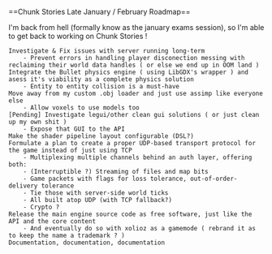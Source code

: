 ==Chunk Stories Late January / February Roadmap==

I'm back from hell (formally know as the january exams session), so I'm able to get back to working on Chunk Stories !

	Investigate & Fix issues with server running long-term
		- Prevent errors in handling player disconection messing with reclaiming their world data handles ( or else we end up in OOM land )
	Integrate the Bullet physics engine ( using LibGDX's wrapper ) and asess it's viability as a complete physics solution
		- Entity to entity collision is a must-have
	Move away from my custom .obj loader and just use assimp like everyone else
		- Allow voxels to use models too
	[Pending] Investigate legui/other clean gui solutions ( or just clean up my own shit )
		- Expose that GUI to the API
	Make the shader pipeline layout configurable (DSL?)
	Formulate a plan to create a proper UDP-based transport protocol for the game instead of just using TCP
		- Multiplexing multiple channels behind an auth layer, offering both:
		- (Interruptible ?) Streaming of files and map bits
		- Game packets with flags for loss tolerance, out-of-order-delivery tolerance
		- Tie those with server-side world ticks
		- All built atop UDP (with TCP fallback?)
		- Crypto ?
	Release the main engine source code as free software, just like the API and the core content
		- And eventually do so with xolioz as a gamemode ( rebrand it as to keep the name a trademark ? )
	Documentation, documentation, documentation
